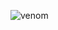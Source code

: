 
![venom](https://capsule-render.vercel.app/api?type=venom&height=200&text=Predict%20Crypto%20Price%20with%20LSTM.&fontSize=70&color=0:8871e5,100:b678c4&stroke=b678c4)
